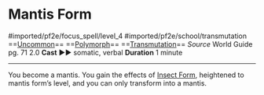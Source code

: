 # Mantis Form
#imported/pf2e/focus_spell/level_4 #imported/pf2e/school/transmutation 
==[Uncommon](uncommon.md)== ==[Polymorph](polymorph.md)== ==[Transmutation](transmutation.md)==
*Source* World Guide pg. 71 2.0
**Cast** ►► somatic, verbal
**Duration** 1 minute

---
You become a mantis. You gain the effects of [Insect Form](../../Arcane_Tradition/Level%203/Insect%20Form.md), heightened to mantis form’s level, and you can only transform into a mantis.